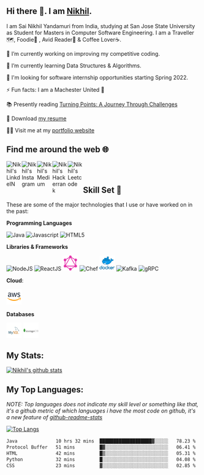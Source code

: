 ## Hi there 👋. I am [Nikhil](https://sainikhilyandamuri.com).

I am Sai Nikhil Yandamuri from India, studying at San Jose State University as Student for Masters in Computer Software Engineering. I am a Traveller:world_map:, Foodie:curry: , Avid Reader:open_book: & Coffee Lover:coffee:.

🔭 I’m currently working on improving my competitive coding.

🌱 I’m currently learning Data Structures & Algorithms.

💼 I'm looking for software internship opportunities starting Spring 2022.

⚡ Fun facts: I am a Machester United :imp:

:books: Presently reading [Turning Points: A Journey Through Challenges](https://www.amazon.com/Turning-Points-Journey-Through-Challanges/dp/9350293471)

:paperclip: Download [my resume](https://drive.google.com/file/d/1rUQpjcs-rqKKX-NK93tvTbW-8VV3vUZD/view?usp=sharing)

👨‍💻 Visit me at my [portfolio website](https://sainikhilyandamuri.github.io/)

## Find me around the web :globe_with_meridians:
<a href="https://www.linkedin.com/in/sai-nikhil-y/">
  <img align="left" alt="Nikhil's LinkdeIN" width="40px" src="https://cdn1.iconfinder.com/data/icons/logotypes/32/square-linkedin-512.png" />
</a>

<a href="https://www.instagram.com/boberdocasslo/">
  <img align="left" alt="Nikhil's Instagram" width="40px" src="https://cdn3.iconfinder.com/data/icons/2018-social-media-logotypes/1000/2018_social_media_popular_app_logo_instagram-512.png" />
</a>

<a href="https://medium.com/@nikhi.yandamuri">
  <img align="left" alt="Nikhil's Medium" width="40px" src="https://cdn1.iconfinder.com/data/icons/social-media-circle-7/512/Circled_Medium_svg5-256.png" />
</a>

<a href="https://www.hackerrank.com/sainikhily">
  <img align="left" alt="Nikhil's Hackerrank" width="40px" src="https://cdn4.iconfinder.com/data/icons/logos-and-brands/512/160_Hackerrank_logo_logos-256.png" />
</a>

<a href="https://leetcode.com/sainikhily/">
  <img align="left" alt="Nikhil's Leetcode" width="40px" src="https://upload.wikimedia.org/wikipedia/commons/1/19/LeetCode_logo_black.png" />
</a>

<br />
<br />

## Skill Set :muscle:

These are some of the major technologies that I use or have worked on in the past:

**Programming Languages**

<img title="Java" alt="Java" width="40px" src="https://cdn4.iconfinder.com/data/icons/logos-and-brands/512/181_Java_logo_logos-512.svg"> <img title="Javascript" alt="Javascript" width="40px" src="https://cdn2.iconfinder.com/data/icons/designer-skills/128/code-programming-javascript-software-develop-command-language-512.png"> <img title="html5" alt="HTML5" width="40px" src="https://cdn2.iconfinder.com/data/icons/social-icon-3/512/social_style_3_html5-512.png">

**Libraries & Frameworks**

<img title="nodejs" alt="NodeJS" width="40px" src="https://cdn4.iconfinder.com/data/icons/logos-3/456/nodejs-new-pantone-black-512.png"> <img title="reactjs" alt="ReactJS" width="40px" src="https://cdn4.iconfinder.com/data/icons/logos-3/600/React.js_logo-512.png"> <img title="graphql" alt="GraphQL" width="40px" src="https://raw.githubusercontent.com/github/explore/master/topics/graphql/graphql.png"> <img title="Chef" alt="Chef" width="40px" src="https://chef-software.gallerycdn.vsassets.io/extensions/chef-software/vsts-chef-tasks/1.6.29/1606590211412/Microsoft.VisualStudio.Services.Icons.Default"> <img title="Docker" alt="Docker" width="40px" src="https://raw.githubusercontent.com/github/explore/master/topics/docker/docker.png"> <img title="Kafka" alt="Kafka" width="40px" src="https://www.zdnet.com/a/hub/i/r/2018/07/13/93218cd5-cfd9-4b10-bd28-1cc71a7275bc/resize/370xauto/996ca4ee0ff595281053298f3fe74ccc/kafka-logo.png"> <img title="gRPC" alt="gRPC" width="40px" src="https://pbs.twimg.com/media/E5_ennNXsAMzk86.png:large">


**Cloud**:

<img title="AWS" alt="AWS" width="40px" src="https://raw.githubusercontent.com/github/explore/main/topics/aws/aws.png">

**Databases**

<img title="MySQL" alt="MySQL" width="40px" src="https://raw.githubusercontent.com/github/explore/master/topics/mysql/mysql.png"> <img title="MongoDB" alt="MongoDB" width="40px" src="https://raw.githubusercontent.com/github/explore/master/topics/mongodb/mongodb.png">

## My Stats:

[![Nikhil's github stats](https://github-readme-stats.vercel.app/api?username=sainikhilyandamuri&show_icons=true&theme=vision-friendly-dark&hide=issues&include_all_commits=true&count_private=true)](https://github.com/anuraghazra/github-readme-stats)

## My Top Languages:

*NOTE: Top languages does not indicate my skill level or something like that, it's a github metric of which languages i have the most code on github, it's a new feature of [github-readme-stats](https://github.com/anuraghazra/github-readme-stats)*

[![Top Langs](https://github-readme-stats.vercel.app/api/top-langs/?username=sainikhilyandamuri&layout=compact&theme=vision-friendly-dark)](https://github.com/anuraghazra/github-readme-stats)

<!---
[![willianrod's wakatime stats](https://github-readme-stats.vercel.app/api/wakatime?username=yandamurisainikhil)](https://github.com/anuraghazra/github-readme-stats)
-->


<!--START_SECTION:waka-->
```text
Java              10 hrs 32 mins  ███████████████████▓░░░░░   78.23 % 
Protocol Buffer   51 mins         █▓░░░░░░░░░░░░░░░░░░░░░░░   06.41 % 
HTML              42 mins         █▒░░░░░░░░░░░░░░░░░░░░░░░   05.31 % 
Python            32 mins         █░░░░░░░░░░░░░░░░░░░░░░░░   04.08 % 
CSS               23 mins         ▓░░░░░░░░░░░░░░░░░░░░░░░░   02.85 % 
```
<!--END_SECTION:waka-->

